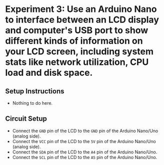 # Experiment 3: Use an Arduino Nano to interface between an LCD display and computer's USB port to show different kinds of information on your LCD screen, including system stats like network utilization, CPU load and disk space.

## Setup Instructions
- Nothing to do here.


## Circuit Setup
- Connect the `GND` pin of the LCD to the `GND` pin of the Arduino Nano/Uno (analog side).
- Connect the `VCC` pin of the LCD to the `5V` pin of the Arduino Nano/Uno (analog side).
- Connect the `SDA` pin of the LCD to the `A4` pin of the Arduino Nano/Uno.
- Connect the `SCL` pin of the LCD to the `A5` pin of the Arduino Nano/Uno.